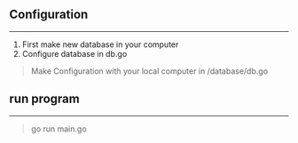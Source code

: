 ## Configuration
***
1. First make new database in your computer
2. Configure database in db.go
>Make Configuration with your local computer in /database/db.go


## run program
***

>go run main.go



